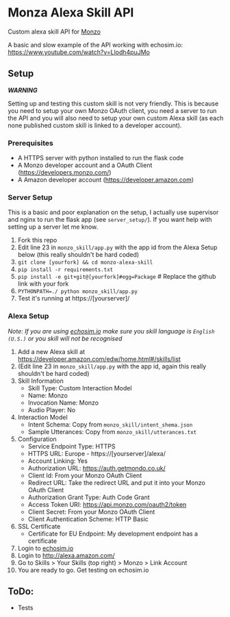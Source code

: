 # Monza Alexa Skill API

Custom alexa skill API for [Monzo](https://monzo.com/)

A basic and slow example of the API working with echosim.io:
https://www.youtube.com/watch?v=Llodh4puJMo

## Setup

__*WARNING*__

Setting up and testing this custom skill is not very friendly. This is because you need to setup your own Monzo OAuth client, you need a server to run the API and you will also need to setup your own custom Alexa skill (as each none published custom skill is linked to a developer account).

### Prerequisites

* A HTTPS server with python installed to run the flask code
* A Monzo developer account and a OAuth Client (https://developers.monzo.com/)
* A Amazon developer account (https://developer.amazon.com)

### Server Setup

This is a basic and poor explanation on the setup, I actually use supervisor and nginx to run the flask app (see `server_setup/`). If you want help with setting up a server let me know.

1. Fork this repo
2. Edit line 23 in `monzo_skill/app.py` with the app id from the Alexa Setup below (this really shouldn't be hard coded)
3. `git clone [yourfork] && cd monzo-alexa-skill`
3. `pip install -r requirements.txt`
4. `pip install -e git+git@[yourfork]#egg=Package` # Replace the github link with your fork
5. `PYTHONPATH=./ python monzo_skill/app.py`
6. Test it's running at https://[yourserver]/


### Alexa Setup

_Note: If you are using [echosim.io](http://echosim.io) make sure you skill language is `English (U.S.)` or you skill will not be recognised_

1. Add a new Alexa skill at https://developer.amazon.com/edw/home.html#/skills/list
2. (Edit line 23 in `monzo_skill/app.py` with the app id, again this really shouldn't be hard coded)
3. Skill Information
    * Skill Type: Custom Interaction Model
    * Name: Monzo
    * Invocation Name: Monzo
    * Audio Player: No
4. Interaction Model
    * Intent Schema: Copy from `monzo_skill/intent_shema.json`
    * Sample Utterances: Copy from `monzo_skill/utterances.txt`
5. Configuration
    * Service Endpoint Type: HTTPS
    * HTTPS URL: Europe - https://[yourserver]/alexa/
    * Account Linking: Yes
    * Authorization URL: https://auth.getmondo.co.uk/
    * Client Id: From your Monzo OAuth Client
    * Redirect URL: Take the redirect URL and put it into your Monzo OAuth Client
    * Authorization Grant Type: Auth Code Grant
    * Access Token URI: https://api.monzo.com/oauth2/token
    * Client Secret: From your Monzo OAuth Client
    * Client Authentication Scheme: HTTP Basic
6. SSL Certificate
    * Certificate for EU Endpoint:  My development endpoint has a certificate
7. Login to [echosim.io](http://echosim.io)
8. Login to http://alexa.amazon.com/
9. Go to Skills > Your Skills (top right) > Monzo > Link Account
10. You are ready to go. Get testing on echosim.io


## ToDo:
* Tests
